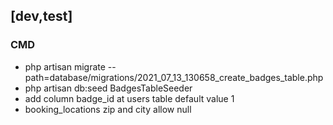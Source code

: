 ## [dev,test] 

### CMD
- php artisan migrate --path=database/migrations/2021_07_13_130658_create_badges_table.php
- php artisan db:seed BadgesTableSeeder
- add column badge_id at users table default value 1
- booking_locations zip and city allow null





